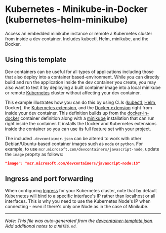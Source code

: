 
# Kubernetes - Minikube-in-Docker (kubernetes-helm-minikube)

Access an embedded minikube instance or remote a Kubernetes cluster from inside a dev container. Includes kubectl, Helm, minikube, and the Docker.



## Using this template

Dev containers can be useful for all types of applications including those that also deploy into a container based-environment. While you can directly build and run the application inside the dev container you create, you may also want to test it by deploying a built container image into a local minikube or remote [Kubernetes](https://kubernetes.io/) cluster without affecting your dev container.

This example illustrates how you can do this by using CLIs ([kubectl](https://kubernetes.io/docs/reference/kubectl/overview/), [Helm](https://helm.sh), Docker), the [Kubernetes extension](https://marketplace.visualstudio.com/items?itemName=ms-kubernetes-tools.vscode-kubernetes-tools), and the [Docker extension](https://marketplace.visualstudio.com/items?itemName=ms-azuretools.vscode-docker) right from inside your dev container.  This definition builds up from the [docker-in-docker](../docker-in-docker) container definition along with a [minikube](https://minikube.sigs.k8s.io/docs/) installation that can run right inside the container. It installs the Docker and Kubernetes extensions inside the container so you can use its full feature set with your project.

The included `.devcontainer.json` can be altered to work with other Debian/Ubuntu-based container images such as `node` or `python`. For example, to use `mcr.microsoft.com/devcontainers/javascript-node`, update the `image` proprty as follows:

```json
"image": "mcr.microsoft.com/devcontainers/javascript-node:18"
```


## Ingress and port forwarding

When configuring [Ingress](https://kubernetes.io/docs/concepts/services-networking/ingress/) for your Kubernetes cluster, note that by default Kubernetes will bind to a specific interface's IP rather than localhost or all interfaces. This is why you need to use the Kubernetes Node's IP when connecting - even if there's only one Node as in the case of Minikube.

---

_Note: This file was auto-generated from the [devcontainer-template.json](https://github.com/devcontainers/templates/blob/main/src/kubernetes-helm-minikube/devcontainer-template.json).  Add additional notes to a `NOTES.md`._

